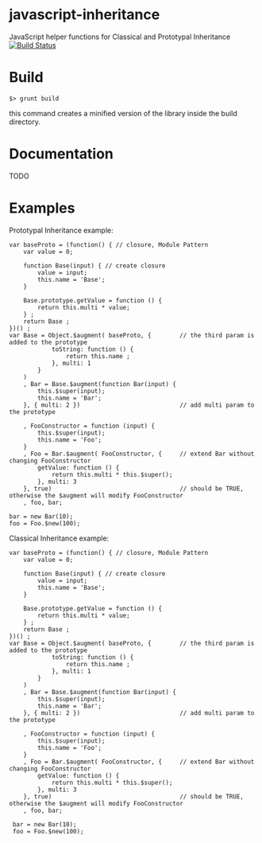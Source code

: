 javascript-inheritance
======================

JavaScript helper functions for Classical and Prototypal Inheritance [![Build Status](https://travis-ci.org/scaljeri/javascript-inheritance.png)](https://travis-ci.org/scaljeri/javascript-inheritance)

# Build #

    $> grunt build

this command creates a minified version of the library inside the build directory.

# Documentation #

TODO

# Examples #

Prototypal Inheritance example:

    var baseProto = (function() { // closure, Module Pattern
        var value = 0;

        function Base(input) { // create closure
            value = input;
            this.name = 'Base';
        }

        Base.prototype.getValue = function () {
            return this.multi * value;
        } ;
        return Base ;
    })() ;
    var Base = Object.$augment( baseProto, {        // the third param is added to the prototype
                toString: function () {
                    return this.name ;
                }, multi: 1
            }
        )
        , Bar = Base.$augment(function Bar(input) {
            this.$super(input);
            this.name = 'Bar';
        }, { multi: 2 })                            // add multi param to the prototype

        , FooConstructor = function (input) {
            this.$super(input);
            this.name = 'Foo';
        }
        , Foo = Bar.$augment( FooConstructor, {     // extend Bar without changing FooConstructor
            getValue: function () {
                return this.multi * this.$super();
            }, multi: 3
        }, true)                                    // should be TRUE, otherwise the $augment will modify FooConstructor
        , foo, bar;

    bar = new Bar(10);
    foo = Foo.$new(100);


Classical Inheritance example:

    var baseProto = (function() { // closure, Module Pattern
        var value = 0;

        function Base(input) { // create closure
            value = input;
            this.name = 'Base';
        }

        Base.prototype.getValue = function () {
            return this.multi * value;
        } ;
        return Base ;
    })() ;
    var Base = Object.$augment( baseProto, {        // the third param is added to the prototype
                toString: function () {
                    return this.name ;
                }, multi: 1
            }
        )
        , Bar = Base.$augment(function Bar(input) {
            this.$super(input);
            this.name = 'Bar';
        }, { multi: 2 })                            // add multi param to the prototype

        , FooConstructor = function (input) {
            this.$super(input);
            this.name = 'Foo';
        }
        , Foo = Bar.$augment( FooConstructor, {     // extend Bar without changing FooConstructor
            getValue: function () {
                return this.multi * this.$super();
            }, multi: 3
        }, true)                                    // should be TRUE, otherwise the $augment will modify FooConstructor
        , foo, bar;

     bar = new Bar(10);
     foo = Foo.$new(100);
